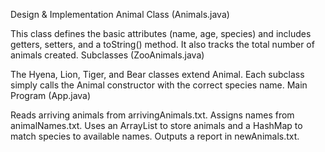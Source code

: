 Design & Implementation
Animal Class (Animals.java)

This class defines the basic attributes (name, age, species) and includes getters, setters, and a toString() method.
It also tracks the total number of animals created.
Subclasses (ZooAnimals.java)

The Hyena, Lion, Tiger, and Bear classes extend Animal.
Each subclass simply calls the Animal constructor with the correct species name.
Main Program (App.java)

Reads arriving animals from arrivingAnimals.txt.
Assigns names from animalNames.txt.
Uses an ArrayList to store animals and a HashMap to match species to available names.
Outputs a report in newAnimals.txt.